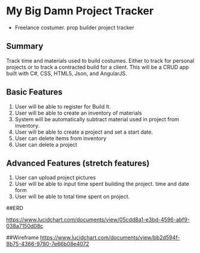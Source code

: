 # My Big Damn Project Tracker

- Freelance costumer. prop builder project tracker

## Summary

Track time and materials used to build costumes. Either to track for personal projects or to track a contracted build for a client. This will be a CRUD app built with C#, CSS, HTML5, Json, and AngularJS. 

## Basic Features

1. User will be able to register for Build It.
2. User will be able to create an inventory of materials
3. System will be automatically subtract material used in project from inventory.
4.  User will be able to create a project and set a start date.
5.  User can delete items from inventory	
6.  User can delete a project 


## Advanced Features (stretch features)

1. User can upload project pictures
2.  User will be able to input time spent building the project. time and date form
3.  User will be able to total time spent on project.

	
##ERD

https://www.lucidchart.com/documents/view/05cdd8a1-e3bd-4596-abf9-038a7150d08c

##Wireframe
https://www.lucidchart.com/documents/view/bb2d594f-8b75-4366-9780-7e66b08e4072
